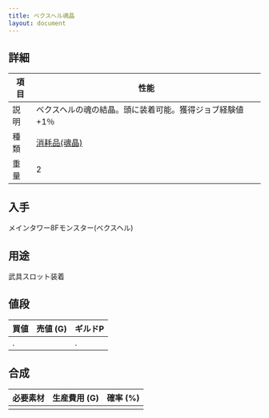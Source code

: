 ```yaml
---
title: ベクスヘル魂晶
layout: document
---
```

## 詳細

|項目|性能|
|---|---|
|説明|ベクスヘルの魂の結晶。頭に装着可能。獲得ジョブ経験値+1％|
|種類|[消耗品(魂晶)](消耗品(魂晶))|
|重量|2|

## 入手

メインタワー8Fモンスター(ベクスヘル)

## 用途

武具スロット装着

## 値段

|買値|売値 (G)|ギルドP|
|---|---|---|
|.||.|

## 合成

|必要素材|生産費用 (G)|確率 (%)|
|---|---|---|
||||

